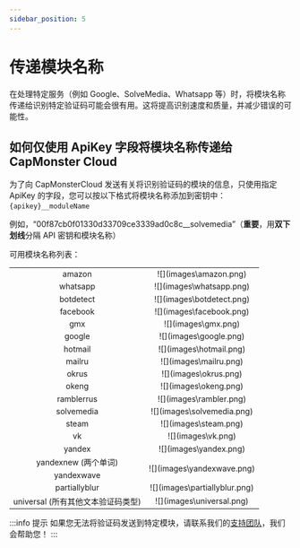 ```yaml
---
sidebar_position: 5
---
```

# 传递模块名称
在处理特定服务（例如 Google、SolveMedia、Whatsapp 等）时，将模块名称传递给识别特定验证码可能会很有用。这将提高识别速度和质量，并减少错误的可能性。
## 如何仅使用 ApiKey 字段将模块名称传递给 CapMonster Cloud
为了向 CapMonsterCloud 发送有关将识别验证码的模块的信息，只使用指定 ApiKey 的字段，您可以按以下格式将模块名称添加到密钥中： `{apikey}__moduleName`

例如，“00f87cb0f01330d33709ce3339ad0c8c\_\_solvemedia”（**重要**，用**双下划线**分隔 API 密钥和模块名称）

可用模块名称列表：
<table>
	<tbody>
		<tr>
			<td align="center">amazon</td>
			<td align="center">![](images\amazon.png)</td>
		</tr>
		<tr>
			<td align="center">whatsapp</td>
			<td align="center">![](images\whatsapp.png)</td>
		</tr>
		<tr>
			<td align="center">botdetect</td>
			<td align="center">![](images\botdetect.png)</td>
		</tr>
		<tr>
			<td align="center">facebook</td>
			<td align="center">![](images\facebook.png)</td>
		</tr>
		<tr>
			<td align="center">gmx</td>
			<td align="center">![](images\gmx.png)</td>
		</tr>
		<tr>
			<td align="center">google</td>
			<td align="center">![](images\google.png)</td>
		</tr>
		<tr>
			<td align="center">hotmail</td>
			<td align="center">![](images\hotmail.png)</td>
		</tr>
		<tr>
			<td align="center">mailru</td>
			<td align="center">![](images\mailru.png)</td>
		</tr>
		<tr>
			<td align="center">okrus</td>
			<td align="center">![](images\okrus.png)</td>
		</tr>
		<tr>
			<td align="center">okeng</td>
			<td align="center">![](images\okeng.png)</td>
		</tr>
		<tr>
			<td align="center">ramblerrus</td>
			<td align="center">![](images\rambler.png)</td>
		</tr>
		<tr>
			<td align="center">solvemedia</td>
			<td align="center">![](images\solvemedia.png)</td>
		</tr>
		<tr>
			<td align="center">steam</td>
			<td align="center">![](images\steam.png)</td>
		</tr>
		<tr>
			<td align="center">vk</td>
			<td align="center">![](images\vk.png)</td>
		</tr>
		<tr>
			<td align="center">yandex</td>
			<td align="center">![](images\yandex.png)</td>
		</tr>
		<tr>
			<td align="center">yandexnew (两个单词)</td>
			<td rowspan="2" align="center">![](images\yandexwave.png)</td>
		</tr>
		<tr>
			<td align="center">yandexwave</td>
		</tr>
		<tr>
            <td align="center">partiallyblur</td>
			<td align="center">![](images\partiallyblur.png)</td>
        </tr>
		<tr>
			<td align="center">universal (所有其他文本验证码类型)</td>
			<td align="center">![](images\universal.png)</td>
		</tr>
	</tbody>
</table>

:::info 提示
如果您无法将验证码发送到特定模块，请联系我们的[支持团队](https://helpdesk.zennolab.com/conversation/new)，我们会帮助您！
:::
